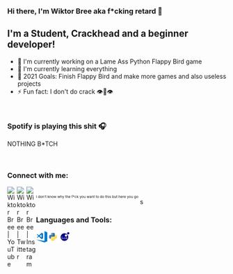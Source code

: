 ### Hi there, I'm Wiktor Bree aka f*cking retard 👋

## I'm a Student, Crackhead and a beginner developer!
- 🔭 I'm currently working on a Lame Ass Python Flappy Bird game
- 🌱 I'm currently learning everything
- 📅 2021 Goals: Finish Flappy Bird and make more games and also useless projects
- ⚡ Fun fact: I don't do crack 👁👄👁

</br>

### Spotify is playing this shit 🎧
NOTHING B*TCH

</br>

### Connect with me:
[<img align="left" alt="Wiktor Bree | YouTube" width="22px" src="https://cdn.jsdelivr.net/npm/simple-icons@v3/icons/youtube.svg" />][youtube]
[<img align="left" alt="Wiktor Bree | Twitter" width="22px" src="https://cdn.jsdelivr.net/npm/simple-icons@v3/icons/twitter.svg" />][twitter]
[<img align="left" alt="Wiktor Bree | Instagram" width="22px" src="https://cdn.jsdelivr.net/npm/simple-icons@v3/icons/instagram.svg" />][instagram]

</br>
<sup><sup><sup>I don't know why the f*ck you want to do this but here you go</sup></sup></sup>
s
</br>

### Languages and Tools:
<img align="left" alt="Visual Studio Code" width="26px" src="https://raw.githubusercontent.com/github/explore/80688e429a7d4ef2fca1e82350fe8e3517d3494d/topics/visual-studio-code/visual-studio-code.png" />
<img align="left" alt="Python" width="26px" src="https://raw.githubusercontent.com/github/explore/master/topics/python/python.png">
<img align="left" alt="Lua" width="26px" src="https://raw.githubusercontent.com/github/explore/master/topics/lua/lua.png">

</br>
</br>

[youtube]: https://www.youtube.com/channel/UC6YbM0QPXfNbtDCOJksBxfg
[twitter]: https://twitter.com/WiktorBree
[instagram]: https://www.instagram.com/wiktorbree/
